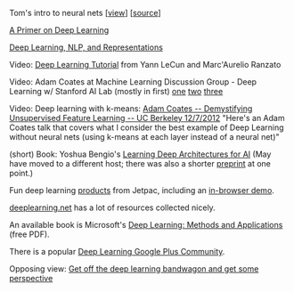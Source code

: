 Tom's intro to neural nets [[view](https://rawgit.com/Gimperion/neuralnet/master/index.html)] [[source](https://github.com/Gimperion/neuralnet/)]

[A Primer on Deep Learning](http://www.datarobot.com/blog/a-primer-on-deep-learning/)

[Deep Learning, NLP, and Representations](http://colah.github.io/posts/2014-07-NLP-RNNs-Representations/)

Video: [Deep Learning Tutorial](http://techtalks.tv/talks/deep-learning/58122/) from Yann LeCun and Marc'Aurelio Ranzato

Video: Adam Coates at Machine Learning Discussion Group - Deep Learning w/ Stanford AI Lab (mostly in first) [one](https://www.youtube.com/watch?v=2QJi0ArLq7s) [two](https://www.youtube.com/watch?v=HRk-GHmNrZo#t=484) [three](https://www.youtube.com/watch?v=Qx27IAEVQ9Q)

Video: Deep learning with k-means: [Adam Coates -- Demystifying Unsupervised Feature Learning -- UC Berkeley 12/7/2012](https://www.youtube.com/watch?v=wZfVBwOO0-k) "Here's an Adam Coates talk that covers what I consider the best example of Deep Learning without neural nets (using k-means at each layer instead of a neural net)"

(short) Book: Yoshua Bengio's [Learning Deep Architectures for AI](http://www.iro.umontreal.ca/~bengioy/papers/ftml_book.pdf) (May have moved to a different host; there was also a shorter [preprint](http://www.iro.umontreal.ca/~bengioy/papers/ftml.pdf) at one point.)

Fun deep learning [products](https://www.jetpac.com/deepbelief) from Jetpac, including an [in-browser demo](https://www.jetpac.com/deepbeliefdemo).

[deeplearning.net](http://deeplearning.net/) has a lot of resources collected nicely.

An available book is Microsoft's [Deep Learning: Methods and Applications](http://research.microsoft.com/pubs/209355/NOW-Book-Revised-Feb2014-online.pdf) (free PDF).

There is a popular [Deep Learning Google Plus Community](https://plus.google.com/communities/112866381580457264725).

Opposing view: [Get off the deep learning bandwagon and get some perspective](http://www.pyimagesearch.com/2014/06/09/get-deep-learning-bandwagon-get-perspective/)

